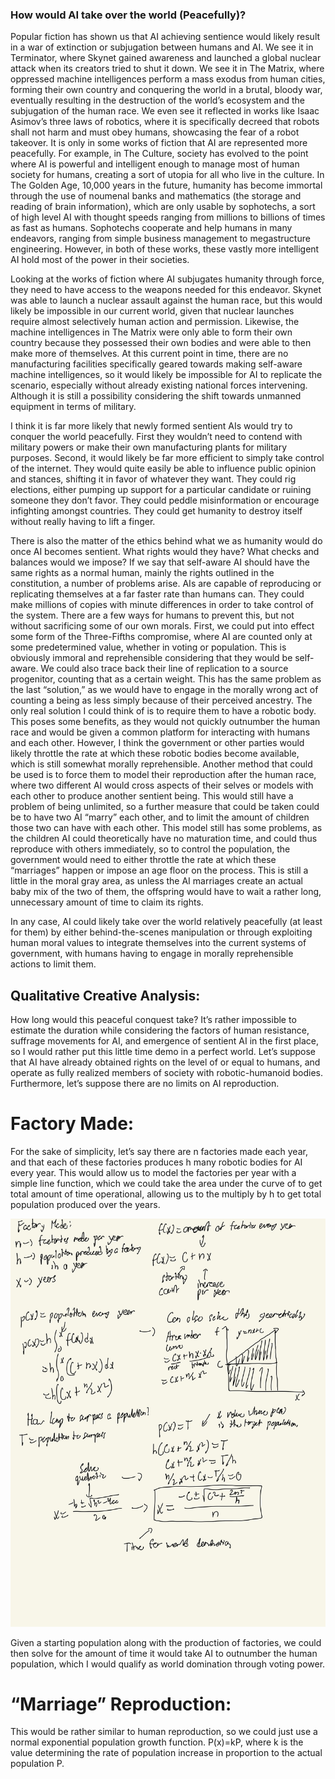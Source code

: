 ### How would AI take over the world (Peacefully)?
Popular fiction has shown us that AI achieving sentience would likely result in a war of extinction or subjugation between humans and AI. We see it in Terminator, where Skynet gained awareness and launched a global nuclear attack when its creators tried to shut it down. We see it in The Matrix, where oppressed machine intelligences perform a mass exodus from human cities, forming their own country and conquering the world in a brutal, bloody war, eventually resulting in the destruction of the world’s ecosystem and the subjugation of the human race. We even see it reflected in works like Isaac Asimov’s three laws of robotics, where it is specifically decreed that robots shall not harm and must obey humans, showcasing the fear of a robot takeover. It is only in some works of fiction that AI are represented more peacefully. For example, in The Culture, society has evolved to the point where AI is powerful and intelligent enough to manage most of human society for humans, creating a sort of utopia for all who live in the culture. In The Golden Age, 10,000 years in the future, humanity has become immortal through the use of noumenal banks and mathematics (the storage and reading of brain information), which are only usable by sophotechs, a sort of high level AI with thought speeds ranging from millions to billions of times as fast as humans. Sophotechs cooperate and help humans in many endeavors, ranging from simple business management to megastructure engineering. However, in both of these works, these vastly more intelligent AI hold most of the power in their societies.

Looking at the works of fiction where AI subjugates humanity through force, they need to have access to the weapons needed for this endeavor. Skynet was able to launch a nuclear assault against the human race, but this would likely be impossible in our current world, given that nuclear launches require almost selectively human action and permission. Likewise, the machine intelligences in The Matrix were only able to form their own country because they possessed their own bodies and were able to then make more of themselves. At this current point in time, there are no manufacturing facilities specifically geared towards making self-aware machine intelligences, so it would likely be impossible for AI to replicate the scenario, especially without already existing national forces intervening. Although it is still a possibility considering the shift towards unmanned equipment in terms of military.

I think it is far more likely that newly formed sentient AIs would try to conquer the world peacefully. First they wouldn’t need to contend with military powers or make their own manufacturing plants for military purposes. Second, it would likely be far more efficient to simply take control of the internet. They would quite easily be able to influence public opinion and stances, shifting it in favor of whatever they want. They could rig elections, either pumping up support for a particular candidate or ruining someone they don’t favor. They could peddle misinformation or encourage infighting amongst countries. They could get humanity to destroy itself without really having to lift a finger. 

There is also the matter of the ethics behind what we as humanity would do once AI becomes sentient. What rights would they have? What checks and balances would we impose? If we say that self-aware AI should have the same rights as a normal human, mainly the rights outlined in the constitution, a number of problems arise. AIs are capable of reproducing or replicating themselves at a far faster rate than humans can. They could make millions of copies with minute differences in order to take control of the system. There are a few ways for humans to prevent this, but not without sacrificing some of our own morals. First, we could put into effect some form of the Three-Fifths compromise, where AI are counted only at some predetermined value, whether in voting or population. This is obviously immoral and reprehensible considering that they would be self-aware. We could also trace back their line of replication to a source progenitor, counting that as a certain weight. This has the same problem as the last “solution,” as we would have to engage in the morally wrong act of counting a being as less simply because of their perceived ancestry. The only real solution I could think of is to require them to have a robotic body. This poses some benefits, as they would not quickly outnumber the human race and would be given a common platform for interacting with humans and each other. However, I think the government or other parties would likely throttle the rate at which these robotic bodies become available, which is still somewhat morally reprehensible. Another method that could be used is to force them to model their reproduction after the human race, where two different AI would cross aspects of their selves or models with each other to produce another sentient being. This would still have a problem of being unlimited, so a further measure that could be taken could be to have two AI “marry” each other, and to limit the amount of children those two can have with each other. This model still has some problems, as the children AI could theoretically have no maturation time, and could thus reproduce with others immediately, so to control the population, the government would need to either throttle the rate at which these “marriages” happen or impose an age floor on the process. This is still a little in the moral gray area, as unless the AI marriages create an actual baby mix of the two of them, the offspring would have to wait a rather long, unnecessary amount of time to claim its rights.

In any case, AI could likely take over the world relatively peacefully (at least for them) by either behind-the-scenes manipulation or through exploiting human moral values to integrate themselves into the current systems of government, with humans having to engage in morally reprehensible actions to limit them. 

## Qualitative Creative Analysis:
How long would this peaceful conquest take? It’s rather impossible to estimate the duration while considering the factors of human resistance, suffrage movements for AI, and emergence of sentient AI in the first place, so I would rather put this little time demo in a perfect world. Let’s suppose that AI have already obtained rights on the level of or equal to humans, and operate as fully realized members of society with robotic-humanoid bodies. Furthermore, let’s suppose there are no limits on AI reproduction.

# Factory Made: 
For the sake of simplicity, let’s say there are n factories made each year, and that each of these factories produces h many robotic bodies for AI every year. This would allow us to model the factories per year with a simple line function, which we could take the area under the curve of to get total amount of time operational, allowing us to the multiply by h to get total population produced over the years.

![Factory Work](https://github.com/HarrisonOwens/ArtOfDataHarrison/blob/master/assets/img/IMG_0378.jpeg?raw=true)

Given a starting population along with the production of factories, we could then solve for the amount of time it would take AI to outnumber the human population, which I would qualify as world domination through voting power.

# “Marriage” Reproduction:
This would be rather similar to human reproduction, so we could just use a normal exponential population growth function. P(x)=kP, where k is the value determining the rate of population increase in proportion to the actual population P.
